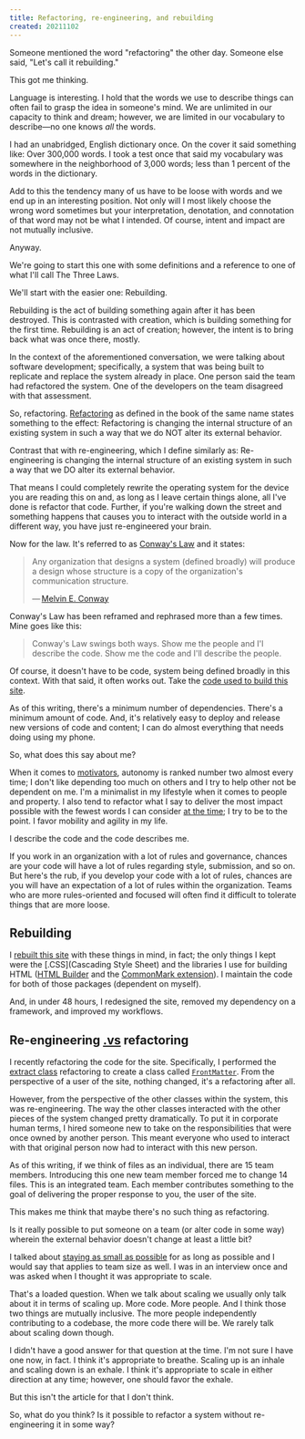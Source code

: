 ```yaml
---
title: Refactoring, re-engineering, and rebuilding
created: 20211102
---
```


Someone mentioned the word "refactoring" the other day. Someone else said, "Let's call it rebuilding."

This got me thinking.

Language is interesting. I hold that the words we use to describe things can often fail to grasp the idea in someone's mind. We are unlimited in our capacity to think and dream; however, we are limited in our vocabulary to describe—no one knows *all* the words.

I had an unabridged, English dictionary once. On the cover it said something like: Over 300,000 words. I took a test once that said my vocabulary was somewhere in the neighborhood of 3,000 words; less than 1 percent of the words in the dictionary.

Add to this the tendency many of us have to be loose with words and we end up in an interesting position. Not only will I most likely choose the wrong word sometimes but your interpretation, denotation, and connotation of that word may not be what I intended. Of course, intent and impact are not mutually inclusive.

Anyway.

We're going to start this one with some definitions and a reference to one of what I'll call The Three Laws.

We'll start with the easier one: Rebuilding.

Rebuilding is the act of building something again after it has been destroyed. This is contrasted with creation, which is building something for the first time. Rebuilding is an act of creation; however, the intent is to bring back what was once there, mostly.

In the context of the aforementioned conversation, we were talking about software development; specifically, a system that was being built to replicate and replace the system already in place. One person said the team had refactored the system. One of the developers on the team disagreed with that assessment.

So, refactoring. [Refactoring](https://refactoring.com) as defined in the book of the same name states something to the effect: Refactoring is changing the internal structure of an existing system in such a way that we do NOT alter its external behavior.

Contrast that with re-engineering, which I define similarly as: Re-engineering is changing the internal structure of an existing system in such a way that we DO alter its external behavior.

That means I could completely rewrite the operating system for the device you are reading this on and, as long as I leave certain things alone, all I've done is refactor that code. Further, if you're walking down the street and something happens that causes you to interact with the outside world in a different way, you have just re-engineered your brain.

Now for the law. It's referred to as [Conway's Law](https://en.wikipedia.org/wiki/Conway%27s_law) and it states:

> Any organization that designs a system (defined broadly) will produce a design whose structure is a copy of the organization's communication structure.
>
> — [Melvin E. Conway](https://twitter.com/conways_law)

Conway's Law has been reframed and rephrased more than a few times. Mine goes like this:

> Conway's Law swings both ways. Show me the people and I'l describe the code. Show me the code and I'll describe the people.

Of course, it doesn't have to be code, system being defined broadly in this context. With that said, it often works out. Take the [code used to build this site](https://github.com/8fold/site-joshbruce.com).

As of this writing, there's a minimum number of dependencies. There's a minimum amount of code. And, it's relatively easy to deploy and release new versions of code and content; I can do almost everything that needs doing using my phone.

So, what does this say about me?

When it comes to [motivators](/design-your-life/motivators), autonomy is ranked number two almost every time; I don't like depending too much on others and I try to help other not be dependent on me. I'm a minimalist in my lifestyle when it comes to people and property. I also tend to refactor what I say to deliver the most impact possible with the fewest words I can consider [at the time](https://quoteinvestigator.com/2012/04/28/shorter-letter/); I try to be to the point. I favor mobility and agility in my life.

I describe the code and the code describes me.

If you work in an organization with a lot of rules and governance, chances are your code will have a lot of rules regarding style, submission, and so on. But here's the rub, if you develop your code with a lot of rules, chances are you will have an expectation of a lot of rules within the organization. Teams who are more rules-oriented and focused will often find it difficult to tolerate things that are more loose.

## Rebuilding

I [rebuilt this site](https://joshbruce.com/web-development/2021-site-in-depth) with these things in mind, in fact; the only things I kept were the [.CSS](Cascading Style Sheet) and the libraries I use for building HTML ([HTML Builder](https://github.com/8fold/php-html-builder) and the [CommonMark extension](https://github.com/8fold/commonmark-fluent-markdown)). I maintain the code for both of those packages (dependent on myself).

And, in under 48 hours, I redesigned the site, removed my dependency on a framework, and improved my workflows.

## Re-engineering [.vs](versus) refactoring

I recently refactoring the code for the site. Specifically, I performed the [extract class](https://refactoring.com/catalog/extractClass.html) refactoring to create a class called [`FrontMatter`](https://github.com/8fold/site-joshbruce.com/pull/19). From the perspective of a user of the site, nothing changed, it's a refactoring after all.

However, from the perspective of the other classes within the system, this was re-engineering. The way the other classes interacted with the other pieces of the system changed pretty dramatically. To put it in corporate human terms, I hired someone new to take on the responsibilities that were once owned by another person. This meant everyone who used to interact with that original person now had to interact with this new person.

As of this writing, if we think of files as an individual, there are 15 team members. Introducing this one new team member forced me to change 14 files. This is an integrated team. Each member contributes something to the goal of delivering the proper response to you, the user of the site.

This makes me think that maybe there's no such thing as refactoring.

Is it really possible to put someone on a team (or alter code in some way) wherein the external behavior doesn't change at least a little bit?

I talked about [staying as small as possible](/web-development/on-constraints/internet-bandwidth) for as long as possible and I would say that applies to team size as well. I was in an interview once and was asked when I thought it was appropriate to scale.

That's a loaded question. When we talk about scaling we usually only talk about it in terms of scaling up. More code. More people. And I think those two things are mutually inclusive. The more people independently contributing to a codebase, the more code there will be. We rarely talk about scaling down though.

I didn't have a good answer for that question at the time. I'm not sure I have one now, in fact. I think it's appropriate to breathe. Scaling up is an inhale and scaling down is an exhale. I think it's appropriate to scale in either direction at any time; however, one should favor the exhale.

But this isn't the article for that I don't think.

So, what do you think? Is it possible to refactor a system without re-engineering it in some way?
